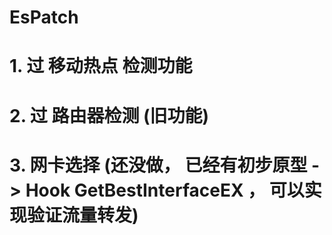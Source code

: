 # EsPatch
# 1. 过 移动热点 检测功能
# 2. 过 路由器检测 (旧功能)
# 3. 网卡选择 (还没做， 已经有初步原型 -> Hook GetBestInterfaceEX ， 可以实现验证流量转发)
